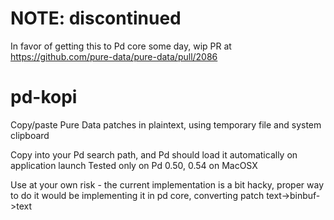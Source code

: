 # NOTE: discontinued
In favor of getting this to Pd core some day, wip PR
at https://github.com/pure-data/pure-data/pull/2086

# pd-kopi
Copy/paste Pure Data patches in plaintext, using temporary file and system clipboard

Copy into your Pd search path, and Pd should load it automatically on application launch
Tested only on Pd 0.50, 0.54 on MacOSX

Use at your own risk - the current implementation is a bit hacky, proper way to do it would be implementing it in pd core, converting patch text->binbuf->text
